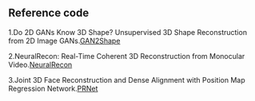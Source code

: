 ## Reference code

1.Do 2D GANs Know 3D Shape? Unsupervised 3D Shape Reconstruction from 2D Image GANs.[GAN2Shape](https://github.com/XingangPan/GAN2Shape)

2.NeuralRecon: Real-Time Coherent 3D Reconstruction from Monocular Video.[NeuralRecon](https://github.com/zju3dv/NeuralRecon)

3.Joint 3D Face Reconstruction and Dense Alignment with Position Map Regression Network.[PRNet](https://github.com/YadiraF/PRNet)
